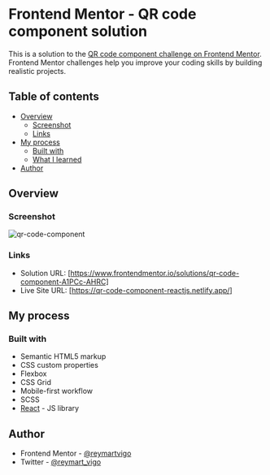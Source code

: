 # Frontend Mentor - QR code component solution

This is a solution to the [QR code component challenge on Frontend Mentor](https://www.frontendmentor.io/challenges/qr-code-component-iux_sIO_H). Frontend Mentor challenges help you improve your coding skills by building realistic projects. 

## Table of contents

- [Overview](#overview)
  - [Screenshot](#screenshot)
  - [Links](#links)
- [My process](#my-process)
  - [Built with](#built-with)
  - [What I learned](#what-i-learned)
- [Author](#author)


## Overview

### Screenshot

![qr-code-component](https://user-images.githubusercontent.com/111113305/206061718-687434a3-4651-487d-8cd6-0e8ad7d69552.png)


### Links

- Solution URL: [https://www.frontendmentor.io/solutions/qr-code-component-A1PCc-AHRC]
- Live Site URL: [https://qr-code-component-reactjs.netlify.app/]

## My process

### Built with

- Semantic HTML5 markup
- CSS custom properties
- Flexbox
- CSS Grid
- Mobile-first workflow
- SCSS
- [React](https://reactjs.org/) - JS library



## Author

- Frontend Mentor - [@reymartvigo](https://www.frontendmentor.io/profile/reymartvigo)
- Twitter - [@reymart_vigo](https://www.twitter.com/reymart_vigo)


